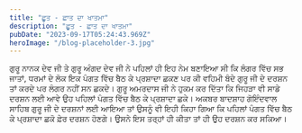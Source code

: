 ```yaml
---
title: "ਛੂਤ - ਛਾਤ ਦਾ ਖਾਤਮਾ"
description: "ਛੂਤ - ਛਾਤ ਦਾ ਖਾਤਮਾ"
pubDate: "2023-09-17T05:24:43.969Z"
heroImage: "/blog-placeholder-3.jpg"
---
```


ਗੁਰੂ ਨਾਨਕ ਦੇਵ ਜੀ ਤੇ ਗੁਰੂ ਅੰਗਦ ਦੇਵ ਜੀ ਨੇ ਪਹਿਲਾਂ ਹੀ ਇਹ ਨੇਮ ਬਣਾਇਆ ਸੀ ਕਿ ਲੰਗਰ ਵਿੱਚ ਸਭ ਜਾਤਾਂ, ਧਰਮਾਂ ਦੇ ਲੋਕ ਇਕ ਪੰਗਤ ਵਿੱਚ ਬੈਠ ਕੇ ਪ੍ਰਸ਼ਾਦਾ ਛਕਣ ਪਰ ਕੀ ਵਹਿਮੀ ਬੰਦੇ ਗੁਰੂ ਜੀ ਦੇ ਦਰਸ਼ਨ ਤਾਂ ਕਰਦੇ ਪਰ ਲੰਗਰ ਨਹੀਂ ਸਨ ਛਕਦੇ। 
ਗੁਰੂ ਅਮਰਦਾਸ ਜੀ ਨੇ ਹੁਕਮ ਕਰ ਦਿੱਤਾ ਕਿ  ਜਿਹੜਾ  ਵੀ ਸਾਡੇ ਦਰਸ਼ਨ ਲਈ ਆਵੇ ਉਹ ਪਹਿਲਾਂ ਪੰਗਤ ਵਿੱਚ ਬੈਠ ਕੇ ਪ੍ਰਸ਼ਾਦਾ ਛਕੇ। ਅਕਬਰ ਬਾਦਸ਼ਾਹ ਗੋਇੰਦਵਾਲ ਸਾਹਿਬ ਗੁਰੂ ਜੀ ਦੇ ਦਰਸ਼ਨਾਂ ਲਈ ਆਇਆ ਤਾਂ ਉਸਨੂੰ ਵੀ ਇਹੀ ਕਿਹਾ ਗਿਆ ਕਿ ਪਹਿਲਾਂ ਪੰਗਤ ਵਿੱਚ ਬੈਠ ਕੇ ਪ੍ਰਸ਼ਾਦਾ ਛਕੋ ਫ਼ੇਰ ਦਰਸ਼ਨ ਹੋਣਗੇ। ਉਸਨੇ ਇਸ ਤਰ੍ਹਾਂ ਹੀ ਕੀਤਾ ਤਾਂ ਹੀ ਉਹ ਦਰਸ਼ਨ ਕਰ ਸਕਿਆ।

